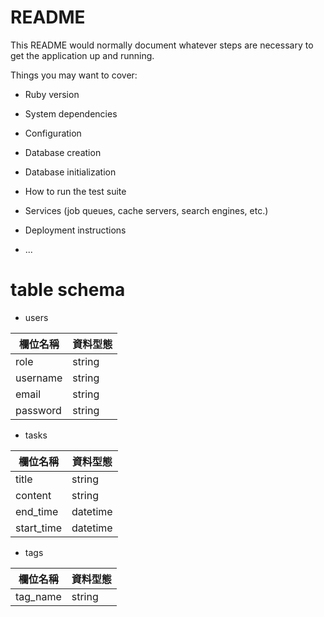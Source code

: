 # README

This README would normally document whatever steps are necessary to get the
application up and running.

Things you may want to cover:

* Ruby version

* System dependencies

* Configuration

* Database creation

* Database initialization

* How to run the test suite

* Services (job queues, cache servers, search engines, etc.)

* Deployment instructions

* ...

# table schema

* users

|  欄位名稱   | 資料型態  |
|  ----  | ----  |
| role | string |
| username  | string |
| email  | string |
| password| string |

* tasks

|  欄位名稱   | 資料型態  |
|  ----  | ----  |
| title | string |
| content  | string |
| end_time| datetime |
| start_time  | datetime |

* tags

|  欄位名稱   | 資料型態  |
|  ----  | ----  |
| tag_name | string |